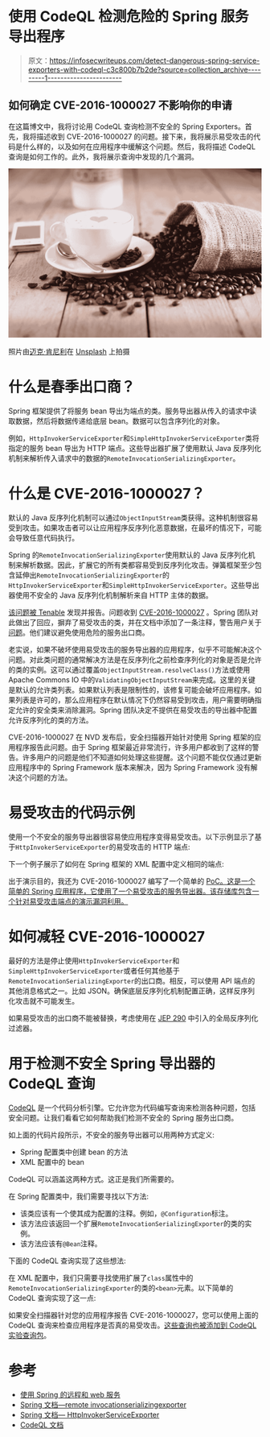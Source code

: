# 使用 CodeQL 检测危险的 Spring 服务导出程序

> 原文：<https://infosecwriteups.com/detect-dangerous-spring-service-exporters-with-codeql-c3c800b7b2de?source=collection_archive---------1----------------------->

## 如何确定 CVE-2016-1000027 不影响你的申请

在这篇博文中，我将讨论用 CodeQL 查询检测不安全的 Spring Exporters。首先，我将描述收到 CVE-2016-1000027 的问题。接下来，我将展示易受攻击的代码是什么样的，以及如何在应用程序中缓解这个问题。然后，我将描述 CodeQL 查询是如何工作的。此外，我将展示查询中发现的几个漏洞。

![](img/8f5d192311b1895644c1c4f7f64781af.png)

照片由[迈克·肯尼利](https://unsplash.com/@asthetik?utm_source=medium&utm_medium=referral)在 [Unsplash](https://unsplash.com?utm_source=medium&utm_medium=referral) 上拍摄

# 什么是春季出口商？

Spring 框架提供了将服务 bean 导出为端点的类。服务导出器从传入的请求中读取数据，然后将数据传递给底层 bean。数据可以包含序列化的对象。

例如，`HttpInvokerServiceExporter`和`SimpleHttpInvokerServiceExporter`类将指定的服务 bean 导出为 HTTP 端点。这些导出器扩展了使用默认 Java 反序列化机制来解析传入请求中的数据的`RemoteInvocationSerializingExporter`。

# 什么是 CVE-2016-1000027？

默认的 Java 反序列化机制可以通过`ObjectInputStream`类获得。这种机制很容易受到攻击。如果攻击者可以让应用程序反序列化恶意数据，在最坏的情况下，可能会导致任意代码执行。

Spring 的`RemoteInvocationSerializingExporter`使用默认的 Java 反序列化机制来解析数据。因此，扩展它的所有类都容易受到反序列化攻击。弹簧框架至少包含延伸出`RemoteInvocationSerializingExporter`的`HttpInvokerServiceExporter`和`SimpleHttpInvokerServiceExporter`。这些导出器使用不安全的 Java 反序列化机制解析来自 HTTP 主体的数据。

[该问题被 Tenable](https://www.tenable.com/security/research/tra-2016-20) 发现并报告。问题收到 [CVE-2016-1000027](https://nvd.nist.gov/vuln/detail/CVE-2016-1000027) 。Spring 团队对此做出了回应，摒弃了易受攻击的类，并在文档中添加了一条注释，警告用户关于[问题](https://github.com/spring-projects/spring-framework/issues/24434)。他们建议避免使用危险的服务出口商。

老实说，如果不破坏使用易受攻击的服务导出器的应用程序，似乎不可能解决这个问题。对此类问题的通常解决方法是在反序列化之前检查序列化的对象是否是允许的类的实例。这可以通过覆盖`ObjectInputStream.resolveClass()`方法或使用 Apache Commons IO 中的`ValidatingObjectInputStream`来完成。这里的关键是默认的允许类列表。如果默认列表是限制性的，该修复可能会破坏应用程序。如果列表是许可的，那么应用程序在默认情况下仍然容易受到攻击，用户需要明确指定允许的安全类来消除漏洞。Spring 团队决定不提供在易受攻击的导出器中配置允许反序列化的类的方法。

CVE-2016-1000027 在 NVD 发布后，安全扫描器开始针对使用 Spring 框架的应用程序报告此问题。由于 Spring 框架最近非常流行，许多用户都收到了这样的警告。许多用户的问题是他们不知道如何处理这些提醒。这个问题不能仅仅通过更新应用程序中的 Spring Framework 版本来解决，因为 Spring Framework 没有解决这个问题的方法。

# 易受攻击的代码示例

使用一个不安全的服务导出器很容易使应用程序变得易受攻击。以下示例显示了基于`HttpInvokerServiceExporter`的易受攻击的 HTTP 端点:

下一个例子展示了如何在 Spring 框架的 XML 配置中定义相同的端点:

出于演示目的，我还为 CVE-2016-1000027 编写了一个简单的 [PoC。这是一个简单的 Spring 应用程序，它使用了一个易受攻击的服务导出器。该存储库包含一个针对易受攻击端点的演示漏洞利用。](https://github.com/artem-smotrakov/cve-2016-1000027-poc)

# 如何减轻 CVE-2016-1000027

最好的方法是停止使用`HttpInvokerServiceExporter`和`SimpleHttpInvokerServiceExporter`或者任何其他基于`RemoteInvocationSerializingExporter`的出口商。相反，可以使用 API 端点的其他消息格式之一。比如 JSON。确保底层反序列化机制配置正确，这样反序列化攻击就不可能发生。

如果易受攻击的出口商不能被替换，考虑使用在 [JEP 290](https://openjdk.java.net/jeps/290) 中引入的全局反序列化过滤器。

# 用于检测不安全 Spring 导出器的 CodeQL 查询

[CodeQL](https://securitylab.github.com/tools/codeql) 是一个代码分析引擎。它允许您为代码编写查询来检测各种问题，包括安全问题。让我们看看它如何帮助我们检测不安全的 Spring 服务出口商。

如上面的代码片段所示，不安全的服务导出器可以用两种方式定义:

*   Spring 配置类中创建 bean 的方法
*   XML 配置中的 bean

CodeQL 可以涵盖这两种方式。这正是我们所需要的。

在 Spring 配置类中，我们需要寻找以下方法:

*   该类应该有一个使其成为配置的注释。例如，`@Configuration`标注。
*   该方法应该返回一个扩展`RemoteInvocationSerializingExporter`的类的实例。
*   该方法应该有`@Bean`注释。

下面的 CodeQL 查询实现了这些想法:

在 XML 配置中，我们只需要寻找使用扩展了`class`属性中的`RemoteInvocationSerializingExporter`的类的`<bean>`元素。以下简单的 CodeQL 查询实现了这一点:

如果安全扫描器针对您的应用程序报告 CVE-2016-1000027，您可以使用上面的 CodeQL 查询来检查应用程序是否真的易受攻击。[这些查询也被添加到 CodeQL 实验查询包](https://github.com/github/codeql/pull/5260)。

# 参考

*   [使用 Spring 的远程和 web 服务](https://docs.spring.io/spring-framework/docs/2.0.x/reference/remoting.html)
*   [Spring 文档—remote invocationserializingexporter](https://docs.spring.io/spring-framework/docs/current/javadoc-api/org/springframework/remoting/rmi/RemoteInvocationSerializingExporter.html)
*   [Spring 文档— HttpInvokerServiceExporter](https://docs.spring.io/spring-framework/docs/current/javadoc-api/org/springframework/remoting/httpinvoker/HttpInvokerServiceExporter.html)
*   [CodeQL 文档](https://codeql.github.com/docs/)